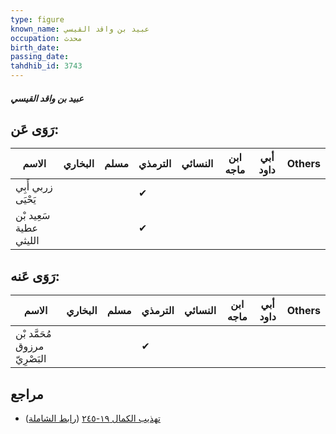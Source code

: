 ```yaml
---
type: figure
known_name: عبيد بن واقد القيسي
occupation: محدث
birth_date:
passing_date:
tahdhib_id: 3743
---
```

##### عبيد بن واقد القيسي

## رَوَى عَن:
| الاسم                  | البخاري | مسلم | الترمذي | النسائي | ابن ماجه | أبي داود | Others |
| ---------------------- | ------- | ---- | ------- | ------- | -------- | -------- | ------ |
| زربي أَبِي يَحْيَى     |         |      | ✔       |         |          |          |        |
| سَعِيد بْن عطية الليثي |         |      | ✔       |         |          |          |        |
## رَوَى عَنه:
| الاسم                         | البخاري | مسلم | الترمذي | النسائي | ابن ماجه | أبي داود | Others |
| ----------------------------- | ------- | ---- | ------- | ------- | -------- | -------- | ------ |
| مُحَمَّد بْن مرزوق البَصْرِيّ |         |      | ✔       |         |          |          |        |
## مراجع
- [تهذيب الكمال ١٩-٢٤٥](obsidian://open?vault=Tahdhib-al-Kamal&file=Figures/٣٧٤٣-عبيد%20بن%20واقد%20القيسي) ([رابط الشاملة](https://shamela.ws/book/3722/9819))